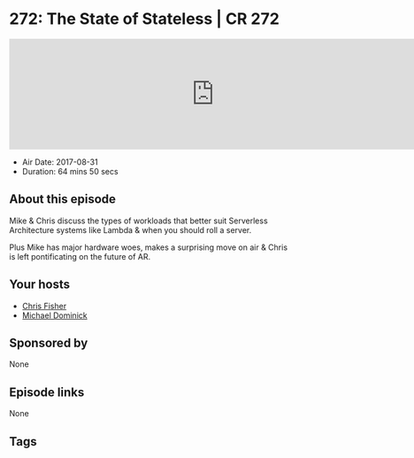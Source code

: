 # 272: The State of Stateless | CR 272

<iframe src="https://player.fireside.fm/v2/MLf2ZzhC+N9nY5oTp?theme=dark" width="740" height="200" frameborder="0" scrolling="no"></iframe>

* Air Date: 2017-08-31
* Duration: 64 mins 50 secs

## About this episode

Mike & Chris discuss the types of workloads that better suit Serverless Architecture systems like Lambda & when you should roll a server.

Plus Mike has major hardware woes, makes a surprising move on air & Chris is left pontificating on the future of AR.

## Your hosts
* [Chris Fisher](https://coder.show/hosts/chrislas)
* [Michael Dominick](https://coder.show/hosts/michael)

## Sponsored by

None



## Episode links

None



## Tags

